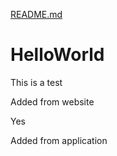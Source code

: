 [README.md](https://github.com/Ronalie-Camille-Ribleza/HelloWorld/files/7149139/README.md)
# HelloWorld

This is a test

Added from website

Yes

Added from application
